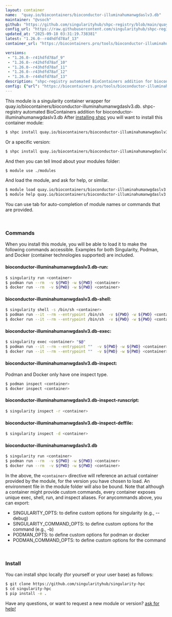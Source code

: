 ```yaml
---
layout: container
name:  "quay.io/biocontainers/bioconductor-illuminahumanwgdaslv3.db"
maintainer: "@vsoch"
github: "https://github.com/singularityhub/shpc-registry/blob/main/quay.io/biocontainers/bioconductor-illuminahumanwgdaslv3.db/container.yaml"
config_url: "https://raw.githubusercontent.com/singularityhub/shpc-registry/main/quay.io/biocontainers/bioconductor-illuminahumanwgdaslv3.db/container.yaml"
updated_at: "2025-09-18 03:31:19.738381"
latest: "1.26.0--r44hdfd78af_13"
container_url: "https://biocontainers.pro/tools/bioconductor-illuminahumanwgdaslv3.db"

versions:
 - "1.26.0--r41hdfd78af_9"
 - "1.26.0--r42hdfd78af_10"
 - "1.26.0--r43hdfd78af_11"
 - "1.26.0--r43hdfd78af_12"
 - "1.26.0--r44hdfd78af_13"
description: "shpc-registry automated BioContainers addition for bioconductor-illuminahumanwgdaslv3.db"
config: {"url": "https://biocontainers.pro/tools/bioconductor-illuminahumanwgdaslv3.db", "maintainer": "@vsoch", "description": "shpc-registry automated BioContainers addition for bioconductor-illuminahumanwgdaslv3.db", "latest": {"1.26.0--r44hdfd78af_13": "sha256:7ece7089a11fa5c5c6720cbf1e97e56134f6d98783d1ab24d0ca08d08948486b"}, "tags": {"1.26.0--r41hdfd78af_9": "sha256:223013993b0982d70a57e1dedad98a1d81da8234a25692ac89584992db3e5da9", "1.26.0--r42hdfd78af_10": "sha256:55202f938f913c53d0a24b83c0cfa5521482cac117dd2ba4c0e4301c63d9a5ce", "1.26.0--r43hdfd78af_11": "sha256:9b257b50b8bece0d58d42496cc712ebb4d0291faff764b27a39d2a9fe612c33c", "1.26.0--r43hdfd78af_12": "sha256:9add51dc1571386d9eeef3fe1bca8164364ecae1dd7559ce26cb6597f79aae8b", "1.26.0--r44hdfd78af_13": "sha256:7ece7089a11fa5c5c6720cbf1e97e56134f6d98783d1ab24d0ca08d08948486b"}, "docker": "quay.io/biocontainers/bioconductor-illuminahumanwgdaslv3.db"}
---
```


This module is a singularity container wrapper for quay.io/biocontainers/bioconductor-illuminahumanwgdaslv3.db.
shpc-registry automated BioContainers addition for bioconductor-illuminahumanwgdaslv3.db
After [installing shpc](#install) you will want to install this container module:


```bash
$ shpc install quay.io/biocontainers/bioconductor-illuminahumanwgdaslv3.db
```

Or a specific version:

```bash
$ shpc install quay.io/biocontainers/bioconductor-illuminahumanwgdaslv3.db:1.26.0--r44hdfd78af_13
```

And then you can tell lmod about your modules folder:

```bash
$ module use ./modules
```

And load the module, and ask for help, or similar.

```bash
$ module load quay.io/biocontainers/bioconductor-illuminahumanwgdaslv3.db/1.26.0--r44hdfd78af_13
$ module help quay.io/biocontainers/bioconductor-illuminahumanwgdaslv3.db/1.26.0--r44hdfd78af_13
```

You can use tab for auto-completion of module names or commands that are provided.

<br>

### Commands

When you install this module, you will be able to load it to make the following commands accessible.
Examples for both Singularity, Podman, and Docker (container technologies supported) are included.

#### bioconductor-illuminahumanwgdaslv3.db-run:

```bash
$ singularity run <container>
$ podman run --rm  -v ${PWD} -w ${PWD} <container>
$ docker run --rm  -v ${PWD} -w ${PWD} <container>
```

#### bioconductor-illuminahumanwgdaslv3.db-shell:

```bash
$ singularity shell -s /bin/sh <container>
$ podman run --it --rm --entrypoint /bin/sh  -v ${PWD} -w ${PWD} <container>
$ docker run --it --rm --entrypoint /bin/sh  -v ${PWD} -w ${PWD} <container>
```

#### bioconductor-illuminahumanwgdaslv3.db-exec:

```bash
$ singularity exec <container> "$@"
$ podman run --it --rm --entrypoint ""  -v ${PWD} -w ${PWD} <container> "$@"
$ docker run --it --rm --entrypoint ""  -v ${PWD} -w ${PWD} <container> "$@"
```

#### bioconductor-illuminahumanwgdaslv3.db-inspect:

Podman and Docker only have one inspect type.

```bash
$ podman inspect <container>
$ docker inspect <container>
```

#### bioconductor-illuminahumanwgdaslv3.db-inspect-runscript:

```bash
$ singularity inspect -r <container>
```

#### bioconductor-illuminahumanwgdaslv3.db-inspect-deffile:

```bash
$ singularity inspect -d <container>
```



#### bioconductor-illuminahumanwgdaslv3.db

```bash
$ singularity run <container>
$ podman run --rm  -v ${PWD} -w ${PWD} <container>
$ docker run --rm  -v ${PWD} -w ${PWD} <container>
```


In the above, the `<container>` directive will reference an actual container provided
by the module, for the version you have chosen to load. An environment file in the
module folder will also be bound. Note that although a container
might provide custom commands, every container exposes unique exec, shell, run, and
inspect aliases. For anycommands above, you can export:

 - SINGULARITY_OPTS: to define custom options for singularity (e.g., --debug)
 - SINGULARITY_COMMAND_OPTS: to define custom options for the command (e.g., -b)
 - PODMAN_OPTS: to define custom options for podman or docker
 - PODMAN_COMMAND_OPTS: to define custom options for the command

<br>

### Install

You can install shpc locally (for yourself or your user base) as follows:

```bash
$ git clone https://github.com/singularityhub/singularity-hpc
$ cd singularity-hpc
$ pip install -e .
```

Have any questions, or want to request a new module or version? [ask for help!](https://github.com/singularityhub/singularity-hpc/issues)